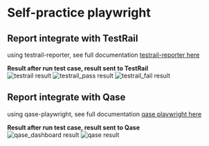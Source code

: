 # Self-practice playwright

## Report integrate with TestRail
using testrail-reporter, see full documentation [testrail-reporter here](https://github.com/zealous-tech/testrail-reporter/tree/main)<br/>

**Result after run test case, result sent to TestRail** <br/>
![testrail result](https://github.com/Thanasornsawan/Practice_Playwright/blob/main/photos/testrail_result.png?raw=true)
![testrail_pass result](https://github.com/Thanasornsawan/Practice_Playwright/blob/main/photos/testrail_pass.png?raw=true)
![testrail_fail result](https://github.com/Thanasornsawan/Practice_Playwright/blob/main/photos/testrail_fail.png?raw=true)

## Report integrate with Qase
using qase-playwright, see full documentation [qase playwright here](https://github.com/qase-tms/qase-javascript/tree/main/qase-playwright#configuration)<br/>

**Result after run test case, result sent to Qase** <br/>
![qase_dashboard result](https://github.com/Thanasornsawan/Practice_Playwright/blob/main/photos/testrun_dashboard_qase.png?raw=true)
![qase result](https://github.com/Thanasornsawan/Practice_Playwright/blob/main/photos/qase_result.png?raw=true)